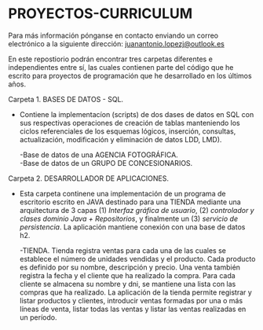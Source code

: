 # PROYECTOS-CURRICULUM
Para más información pónganse en contacto enviando un correo electrónico a la siguiente dirección: juanantonio.lopezj@outlook.es

En este repostiorio podrán encontrar tres carpetas diferentes e independientes entre sí, las cuales contienen parte del 
código que he escrito para proyectos de programación que he desarrollado en los últimos años. 

Carpeta 1. BASES DE DATOS - SQL. 

  * Contiene la implementacíon (scripts) de dos dases de datos  en SQL con sus respectivas operaciones de creación de tablas manteniendo los 
  ciclos referenciales de los esquemas lógicos,  inserción, consultas, actualización, modificación y eliminación de datos
  LDD, LMD).
  
    -Base de datos de una AGENCIA FOTOGRÁFICA.  
    -Base de datos de un GRUPO DE CONCESIONARIOS.

Carpeta 2. DESARROLLADOR DE APLICACIONES. 

  * Esta carpeta continene una implementación de un programa de escritorio escrito en JAVA destinado para una TIENDA  mediante una 
  arquitectura de 3 capas (1) _Interfaz gráfica de usuario_, (2) _controlador y clases dominio Java + Repositorios_, y finalmente un 
  (3) _servicio de persistencia_. La aplicación mantiene conexión con una base de datos h2. 
    
     -TIENDA. Tienda registra ventas para cada una de las cuales se establece el número de unidades vendidas y el producto. 
     Cada producto es definido por su nombre, descripción y precio. Una venta también registra la fecha y el cliente que ha
     realizado la compra. Para cada cliente se almacena su nombre y dni, se mantiene una lista con las compras que ha realizado.
     La aplicación de la tienda permite registrar y listar productos y clientes, introducir ventas formadas por una o más líneas 
     de venta, listar todas las ventas y listar las ventas realizadas en un período. 
